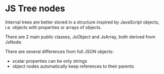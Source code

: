 # JS Tree nodes

Internal trees are better stored in a structure inspired by JavaScript 
objects, i.e. objects with properties or arrays of objects.

There are 2 main public classes, JsObject and JsArray, both derived
from JsNode.

There are several differences from full JSON objects:

* scalar properties can be only strings
* object nodes automatically keep references to their parents

